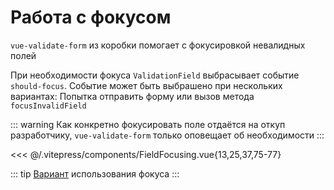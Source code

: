 # Работа с фокусом

`vue-validate-form` из коробки помогает с фокусировкой невалидных полей

При необходимости фокуса `ValidationField` выбрасывает событие `should-focus`.
Событие может быть выбрашено при нескольких вариантах: Попытка отправить форму или вызов метода `focusInvalidField`

::: warning
Как конкретно фокусировать поле отдаётся на откуп разработчику, `vue-validate-form` только оповещает об необходимости
:::

<<< @/.vitepress/components/FieldFocusing.vue{13,25,37,75-77}

::: tip
[Вариант](/guide/best-practices.html#работа-с-фокусом) использования фокуса
:::
